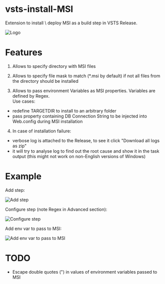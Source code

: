 # vsts-install-MSI

Extension to install \ deploy MSI as a build step in VSTS Release.

![Logo](https://raw.githubusercontent.com/IvanBoyko/vsts-install-MSI/master/images/icon.png)

# Features

1. Allows to specify directory with MSI files

2. Allows to specify file mask to match (\*.msi by default) if not all files from the directory should be installed

3. Allows to pass environment Variables as MSI properties. Variables are defined by Regex.<br>
Use cases:
 * redefine TARGETDIR to install to an arbitrary folder
 * pass property containing DB Connection String to be injected into Web.config during MSI installation

4. In case of installation failure:
 * verbose log is attached to the Release, to see it click "Download all logs as zip"
 * it will try to analyse log to find out the root cause and show it in the task output (this might not work on non-English versions of Windows)

# Example

Add step:

![Add step](https://raw.githubusercontent.com/IvanBoyko/vsts-install-MSI/master/images/screenshot_1_add_step.png)

Configure step (note Regex in Advanced section):

![Configure step](https://raw.githubusercontent.com/IvanBoyko/vsts-install-MSI/master/images/screenshot_2_configure_step.png)

Add env var to pass to MSI:

![Add env var to pass to MSI](https://raw.githubusercontent.com/IvanBoyko/vsts-install-MSI/master/images/screenshot_3_add_env_var.png)


# TODO

- Escape double quotes (") in values of environment variables passed to MSI
